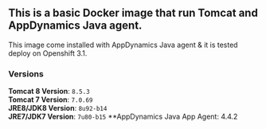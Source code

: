 ## This is a basic Docker image that run Tomcat and AppDynamics Java agent.

This image come installed with AppDynamics Java agent & it is tested deploy on Openshift 3.1.

### Versions

**Tomcat 8 Version**: `8.5.3`  
**Tomcat 7 Version**: `7.0.69`  
**JRE8/JDK8 Version**: `8u92-b14`  
**JRE7/JDK7 Version**: `7u80-b15`
**AppDynamics Java App Agent: 4.4.2

